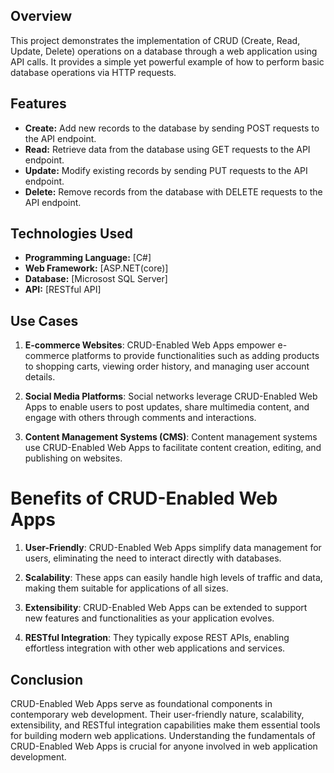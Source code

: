 ## Overview

This project demonstrates the implementation of CRUD (Create, Read, Update, Delete) operations on a database through a web application using API calls. It provides a simple yet powerful example of how to perform basic database operations via HTTP requests.

## Features

- **Create:** Add new records to the database by sending POST requests to the API endpoint.
- **Read:** Retrieve data from the database using GET requests to the API endpoint.
- **Update:** Modify existing records by sending PUT requests to the API endpoint.
- **Delete:** Remove records from the database with DELETE requests to the API endpoint.

## Technologies Used

- **Programming Language:** [C#]
- **Web Framework:** [ASP.NET(core)]
- **Database:** [Microsost SQL Server]
- **API:** [RESTful API]


## Use Cases

1. **E-commerce Websites**: CRUD-Enabled Web Apps empower e-commerce platforms to provide functionalities such as adding products to shopping carts, viewing order history, and managing user account details.

2. **Social Media Platforms**: Social networks leverage CRUD-Enabled Web Apps to enable users to post updates, share multimedia content, and engage with others through comments and interactions.

3. **Content Management Systems (CMS)**: Content management systems use CRUD-Enabled Web Apps to facilitate content creation, editing, and publishing on websites.


# Benefits of CRUD-Enabled Web Apps

1. **User-Friendly**: CRUD-Enabled Web Apps simplify data management for users, eliminating the need to interact directly with databases.

2. **Scalability**: These apps can easily handle high levels of traffic and data, making them suitable for applications of all sizes.

3. **Extensibility**: CRUD-Enabled Web Apps can be extended to support new features and functionalities as your application evolves.

4. **RESTful Integration**: They typically expose REST APIs, enabling effortless integration with other web applications and services.

## Conclusion

CRUD-Enabled Web Apps serve as foundational components in contemporary web development. Their user-friendly nature, scalability, extensibility, and RESTful integration capabilities make them essential tools for building modern web applications. Understanding the fundamentals of CRUD-Enabled Web Apps is crucial for anyone involved in web application development.

